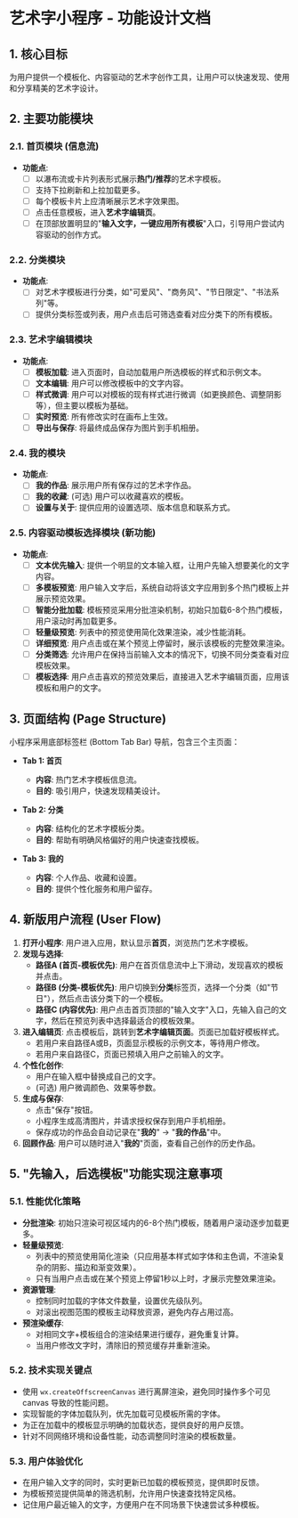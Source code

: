 # 艺术字小程序 - 功能设计文档

## 1. 核心目标

为用户提供一个模板化、内容驱动的艺术字创作工具，让用户可以快速发现、使用和分享精美的艺术字设计。

## 2. 主要功能模块

### 2.1. 首页模块 (信息流)
- **功能点**:
    - [ ] 以瀑布流或卡片列表形式展示**热门/推荐**的艺术字模板。
    - [ ] 支持下拉刷新和上拉加载更多。
    - [ ] 每个模板卡片上应清晰展示艺术字效果图。
    - [ ] 点击任意模板，进入**艺术字编辑页**。
    - [ ] 在顶部放置明显的"**输入文字，一键应用所有模板**"入口，引导用户尝试内容驱动的创作方式。

### 2.2. 分类模块
- **功能点**:
    - [ ] 对艺术字模板进行分类，如"可爱风"、"商务风"、"节日限定"、"书法系列"等。
    - [ ] 提供分类标签或列表，用户点击后可筛选查看对应分类下的所有模板。

### 2.3. 艺术字编辑模块
- **功能点**:
    - [ ] **模板加载**: 进入页面时，自动加载用户所选模板的样式和示例文本。
    - [ ] **文本编辑**: 用户可以修改模板中的文字内容。
    - [ ] **样式微调**: 用户可以对模板的现有样式进行微调（如更换颜色、调整阴影等），但主要以模板为基础。
    - [ ] **实时预览**: 所有修改实时在画布上生效。
    - [ ] **导出与保存**: 将最终成品保存为图片到手机相册。

### 2.4. 我的模块
- **功能点**:
    - [ ] **我的作品**: 展示用户所有保存过的艺术字作品。
    - [ ] **我的收藏**: (可选) 用户可以收藏喜欢的模板。
    - [ ] **设置与关于**: 提供应用的设置选项、版本信息和联系方式。

### 2.5. 内容驱动模板选择模块 (新功能)
- **功能点**:
    - [ ] **文本优先输入**: 提供一个明显的文本输入框，让用户先输入想要美化的文字内容。
    - [ ] **多模板预览**: 用户输入文字后，系统自动将该文字应用到多个热门模板上并展示预览效果。
    - [ ] **智能分批加载**: 模板预览采用分批渲染机制，初始只加载6-8个热门模板，用户滚动时再加载更多。
    - [ ] **轻量级预览**: 列表中的预览使用简化效果渲染，减少性能消耗。
    - [ ] **详细预览**: 用户点击或在某个预览上停留时，展示该模板的完整效果渲染。
    - [ ] **分类筛选**: 允许用户在保持当前输入文本的情况下，切换不同分类查看对应模板效果。
    - [ ] **模板选择**: 用户点击喜欢的预览效果后，直接进入艺术字编辑页面，应用该模板和用户的文字。

## 3. 页面结构 (Page Structure)

小程序采用底部标签栏 (Bottom Tab Bar) 导航，包含三个主页面：

- **Tab 1: 首页**
    - **内容**: 热门艺术字模板信息流。
    - **目的**: 吸引用户，快速发现精美设计。

- **Tab 2: 分类**
    - **内容**: 结构化的艺术字模板分类。
    - **目的**: 帮助有明确风格偏好的用户快速查找模板。

- **Tab 3: 我的**
    - **内容**: 个人作品、收藏和设置。
    - **目的**: 提供个性化服务和用户留存。

## 4. 新版用户流程 (User Flow)

1.  **打开小程序**: 用户进入应用，默认显示**首页**，浏览热门艺术字模板。
2.  **发现与选择**:
    - **路径A (首页-模板优先)**: 用户在首页信息流中上下滑动，发现喜欢的模板并点击。
    - **路径B (分类-模板优先)**: 用户切换到**分类**标签页，选择一个分类（如"节日"），然后点击该分类下的一个模板。
    - **路径C (内容优先)**: 用户点击首页顶部的"输入文字"入口，先输入自己的文字，然后在预览列表中选择最适合的模板效果。
3.  **进入编辑页**: 点击模板后，跳转到**艺术字编辑页面**。页面已加载好模板样式。
    - 若用户来自路径A或B，页面显示模板的示例文本，等待用户修改。
    - 若用户来自路径C，页面已预填入用户之前输入的文字。
4.  **个性化创作**:
    - 用户在输入框中替换成自己的文字。
    - (可选) 用户微调颜色、效果等参数。
5.  **生成与保存**:
    - 点击"保存"按钮。
    - 小程序生成高清图片，并请求授权保存到用户手机相册。
    - 保存成功的作品会自动记录在"**我的**" -> "**我的作品**"中。
6.  **回顾作品**: 用户可以随时进入"**我的**"页面，查看自己创作的历史作品。

## 5. "先输入，后选模板"功能实现注意事项

### 5.1. 性能优化策略
- **分批渲染**: 初始只渲染可视区域内的6-8个热门模板，随着用户滚动逐步加载更多。
- **轻量级预览**: 
  - 列表中的预览使用简化渲染（只应用基本样式如字体和主色调，不渲染复杂的阴影、描边和渐变效果）。
  - 只有当用户点击或在某个预览上停留1秒以上时，才展示完整效果渲染。
- **资源管理**:
  - 控制同时加载的字体文件数量，设置优先级队列。
  - 对滚出视图范围的模板主动释放资源，避免内存占用过高。
- **预渲染缓存**:
  - 对相同文字+模板组合的渲染结果进行缓存，避免重复计算。
  - 当用户修改文字时，清除旧的预览缓存并重新渲染。

### 5.2. 技术实现关键点
- 使用 `wx.createOffscreenCanvas` 进行离屏渲染，避免同时操作多个可见 canvas 导致的性能问题。
- 实现智能的字体加载队列，优先加载可见模板所需的字体。
- 为正在加载中的模板显示明确的加载状态，提供良好的用户反馈。
- 针对不同网络环境和设备性能，动态调整同时渲染的模板数量。

### 5.3. 用户体验优化
- 在用户输入文字的同时，实时更新已加载的模板预览，提供即时反馈。
- 为模板预览提供简单的筛选机制，允许用户快速查找特定风格。
- 记住用户最近输入的文字，方便用户在不同场景下快速尝试多种模板。
